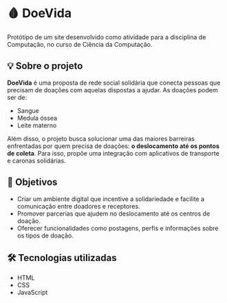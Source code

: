 # 🩸 DoeVida

Protótipo de um site desenvolvido como atividade para a disciplina de Computação, no curso de Ciência da Computação.

## 💡 Sobre o projeto

**DoeVida** é uma proposta de rede social solidária que conecta pessoas que precisam de doações com aquelas dispostas a ajudar. As doações podem ser de:

- Sangue
- Medula óssea
- Leite materno

Além disso, o projeto busca solucionar uma das maiores barreiras enfrentadas por quem precisa de doações: **o deslocamento até os pontos de coleta**. Para isso, propõe uma integração com aplicativos de transporte e caronas solidárias.

## 🎯 Objetivos

- Criar um ambiente digital que incentive a solidariedade e facilite a comunicação entre doadores e receptores.
- Promover parcerias que ajudem no deslocamento até os centros de doação.
- Oferecer funcionalidades como postagens, perfis e informações sobre os tipos de doação.

## 🛠️ Tecnologias utilizadas

- HTML
- CSS
- JavaScript
